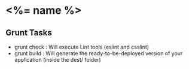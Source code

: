 # <%= name %>

## Grunt Tasks
* grunt check : Will execute Lint tools (eslint and csslint)
* grunt build : Will generate the ready-to-be-deployed version of your application (inside the dest/ folder)
